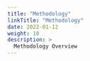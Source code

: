 ```yaml
---
title: "Methodology"
linkTitle: "Methodology"
date: 2022-01-12
weight: 10
description: >
  Methodology Overview
---
```




